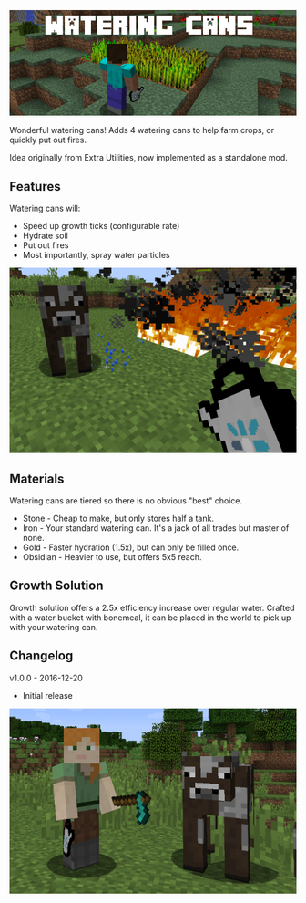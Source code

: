 ![Logo](screenshots/logo.png "Watering Cans")

Wonderful watering cans!  Adds 4 watering cans to help farm crops, or quickly put out fires.

Idea originally from Extra Utilities, now implemented as a standalone mod.

## Features

Watering cans will:

* Speed up growth ticks (configurable rate)
* Hydrate soil
* Put out fires
* Most importantly, spray water particles

![Fires](screenshots/fires.png "Saving a friendly moo")

## Materials

Watering cans are tiered so there is no obvious "best" choice.

* Stone - Cheap to make, but only stores half a tank.
* Iron - Your standard watering can.  It's a jack of all trades but master of none.
* Gold - Faster hydration (1.5x), but can only be filled once.
* Obsidian - Heavier to use, but offers 5x5 reach.

## Growth Solution

Growth solution offers a 2.5x efficiency increase over regular water.  Crafted with a water bucket with bonemeal, it can be placed in the world to pick up with your watering can.

## Changelog

v1.0.0 - 2016-12-20

* Initial release

![Friends](screenshots/friends.png "Now friends forever")

